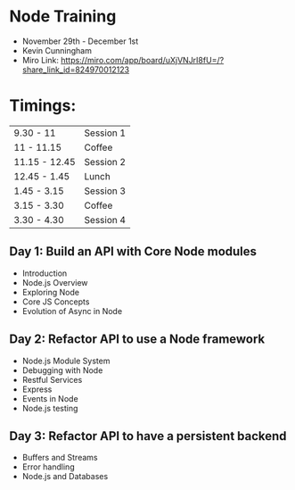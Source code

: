 # Node Training

- November 29th - December 1st
- Kevin Cunningham
- Miro Link: https://miro.com/app/board/uXjVNJrI8fU=/?share_link_id=824970012123


# Timings:

| | |
| --- | --- |
| 9.30 - 11 | Session 1 |
| 11 - 11.15 | Coffee |
| 11.15 - 12.45 | Session 2 |
| 12.45 - 1.45 | Lunch |
| 1.45 - 3.15 | Session 3 |
| 3.15 - 3.30 | Coffee |
| 3.30 - 4.30 | Session 4 | 


## Day 1: Build an API with Core Node modules

- Introduction
- Node.js Overview
- Exploring Node
- Core JS Concepts
- Evolution of Async in Node

## Day 2: Refactor API to use a Node framework

- Node.js Module System
- Debugging with Node
- Restful Services
- Express
- Events in Node
- Node.js testing

## Day 3: Refactor API to have a persistent backend

- Buffers and Streams
- Error handling
- Node.js and Databases
